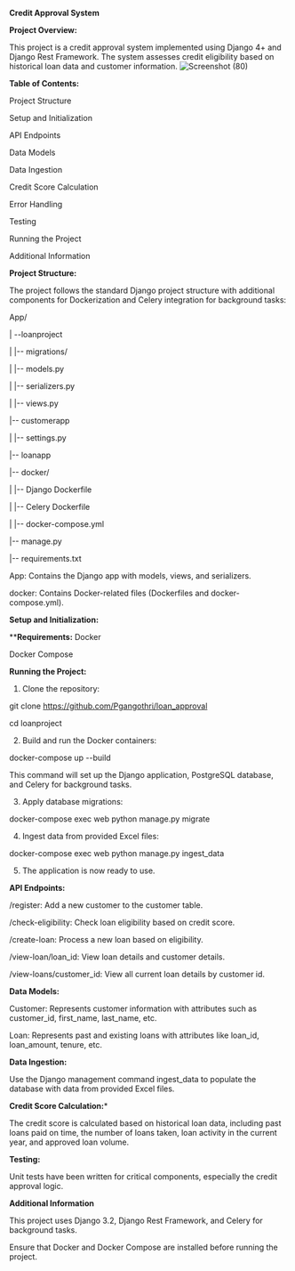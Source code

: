 **Credit Approval System**

**Project Overview:**

This project is a credit approval system implemented using Django 4+ and Django Rest Framework. The system assesses credit eligibility based on historical loan data and customer information.
![Screenshot (80)](https://github.com/Pgangothri/loan_approval/assets/117299815/4c811f73-fe89-408e-9de4-04124fbaa9aa)


**Table of Contents:**

Project Structure

Setup and Initialization

API Endpoints

Data Models

Data Ingestion

Credit Score Calculation

Error Handling

Testing

Running the Project

Additional Information

**Project Structure:**

The project follows the standard Django project structure with additional components for Dockerization and Celery integration for background tasks:

App/

| --loanproject

|    |-- migrations/

|   |-- models.py

|   |-- serializers.py

|   |-- views.py

|-- customerapp

|   |-- settings.py

|-- loanapp

|-- docker/

|   |-- Django Dockerfile

|   |-- Celery Dockerfile

|   |-- docker-compose.yml

|-- manage.py

|-- requirements.txt

App: Contains the Django app with models, views, and serializers.

docker: Contains Docker-related files (Dockerfiles and docker-compose.yml).

**Setup and Initialization:**

****Requirements:**
Docker

Docker Compose

**Running the Project:**

1. Clone the repository:

git clone https://github.com/Pgangothri/loan_approval

cd loanproject

2. Build and run the Docker containers:

docker-compose up --build

This command will set up the Django application, PostgreSQL database, and Celery for background tasks.

3. Apply database migrations:
   
docker-compose exec web python manage.py migrate

4. Ingest data from provided Excel files:
   
docker-compose exec web python manage.py ingest_data

5. The application is now ready to use.
   
**API Endpoints:**

/register: Add a new customer to the customer table.

/check-eligibility: Check loan eligibility based on credit score.

/create-loan: Process a new loan based on eligibility.

/view-loan/loan_id: View loan details and customer details.

/view-loans/customer_id: View all current loan details by customer id.

**Data Models:**

Customer: Represents customer information with attributes such as customer_id, first_name, last_name, etc.

Loan: Represents past and existing loans with attributes like loan_id, loan_amount, tenure, etc.

**Data Ingestion:**

Use the Django management command ingest_data to populate the database with data from provided Excel files.

**Credit Score Calculation:***

The credit score is calculated based on historical loan data, including past loans paid on time, the number of loans taken, loan activity in the current year, and approved loan volume.

**Testing:**

Unit tests have been written for critical components, especially the credit approval logic.

**Additional Information**

This project uses Django 3.2, Django Rest Framework, and Celery for background tasks.

Ensure that Docker and Docker Compose are installed before running the project.







